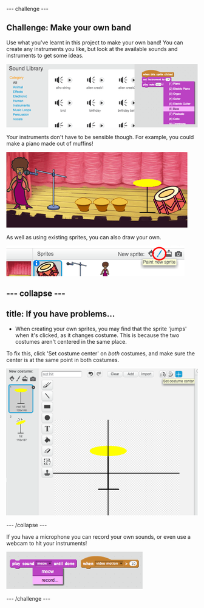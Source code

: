 --- challenge ---
## Challenge: Make your own band
Use what you've learnt in this project to make your own band! You can create any instruments you like, but look at the available sounds and instruments to get some ideas.

![screenshot](images/band-ideas.png)

Your instruments don't have to be sensible though. For example, you could make a piano made out of muffins!

![screenshot](images/band-piano.png)

As well as using existing sprites, you can also draw your own.

![screenshot](images/band-draw.png)

--- collapse ---
---
title: If you have problems...
---

+ When creating your own sprites, you may find that the sprite 'jumps' when it's clicked, as it changes costume. This is because the two costumes aren't centered in the same place.

To fix this, click 'Set costume center' on _both_ costumes, and make sure the center is at the same point in both costumes.

![screenshot](images/band-center.png)


--- /collapse ---


If you have a microphone you can record your own sounds, or even use a webcam to hit your instruments!

![screenshot](images/band-io.png)




--- /challenge ---
